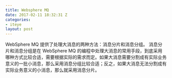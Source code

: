 ```yaml
---
title: Websphere MQ
date: 2017-02-11 18:32:31 Z
categories:
- iteye
layout: post
---
```


WebSphere MQ 提供了处理大消息的两种方法：消息分片和消息分组。 消息分片和消息分组是在 WebSphere MQ 的编程中处理大消息的常用手段，到底采用哪种方式比较合适，需要根据实际的需求而定。如果大消息需要分割成有实际业务意义的一批小消息，那么采用消息分组比较合适；反之，如果大消息无法分割成有实际业务意义的小消息，那么就采用消息分片。